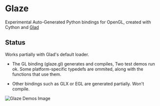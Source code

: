 # Glaze
Experimental Auto-Generated Python bindings for OpenGL, created with
Cython and [Glad](https://pypi.python.org/pypi/glad)

## Status
Works partially with Glad's default loader.

* The GL binding (glaze.gl) generates and compiles, Two test demos run ok.
Some platform-specific typedefs are ommited, along with the 
functions that use them.

* Other bindings such as GLX or EGL are generated partially.
Won't compile.

![Glaze Demos Image](http://i.imgur.com/yPJBkSH.png?1)
